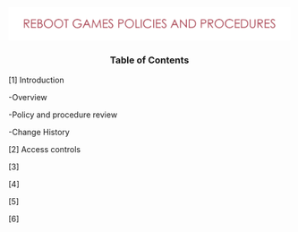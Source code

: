 <img src="https://github.com/matthewsides/Reboot-Games-Policies-and-Procedures/blob/master/RG_H_Text.png" width="600">



### <p align="center"> Table of Contents  </p>



[1] Introduction

-Overview

-Policy and procedure review

-Change History 

[2] Access controls

[3]

[4]

[5]

[6]

